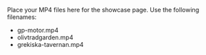Place your MP4 files here for the showcase page. Use the following filenames:

- gp-motor.mp4
- olivtradgarden.mp4
- grekiska-tavernan.mp4
